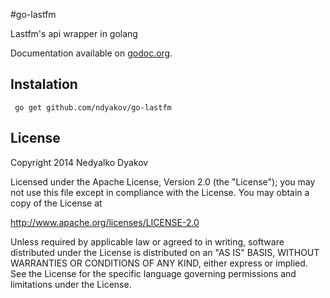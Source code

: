 #go-lastfm

Lastfm's api wrapper in golang

Documentation available on [godoc.org](http://godoc.org/github.com/ndyakov/go-lastfm).

## Instalation

``` go get github.com/ndyakov/go-lastfm```

## License
   Copyright 2014 Nedyalko Dyakov

   Licensed under the Apache License, Version 2.0 (the "License");
   you may not use this file except in compliance with the License.
   You may obtain a copy of the License at

   http://www.apache.org/licenses/LICENSE-2.0

   Unless required by applicable law or agreed to in writing, software
   distributed under the License is distributed on an "AS IS" BASIS,
   WITHOUT WARRANTIES OR CONDITIONS OF ANY KIND, either express or implied.
   See the License for the specific language governing permissions and
   limitations under the License.

